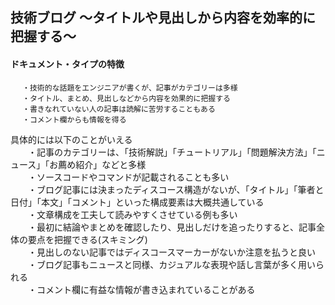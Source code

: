 ## 技術ブログ ～タイトルや見出しから内容を効率的に把握する～
#### ドキュメント・タイプの特徴
```
 　・技術的な話題をエンジニアが書くが、記事がカテゴリーは多様
 　・タイトル、まとめ、見出しなどから内容を効果的に把握する
 　・書きなれていない人の記事は読解に苦労することもある
 　・コメント欄からも情報を得る
```

具体的には以下のことがいえる  
　　・記事のカテゴリーは、「技術解説」「チュートリアル」「問題解決方法」「ニュース」「お薦め紹介」などと多様  
　　・ソースコードやコマンドが記載されることも多い  
　　・ブログ記事には決まったディスコース構造がないが、「タイトル」「筆者と日付」「本文」「コメント」といった構成要素は大概共通している  
　　・文章構成を工夫して読みやすくさせている例も多い  
　　・最初に結論やまとめを確認したり、見出しだけを追ったりすると、記事全体の要点を把握できる(スキミング)  
　　・見出しのない記事ではディスコースマーカーがないか注意を払うと良い  
　　・ブログ記事もニュースと同様、カジュアルな表現や話し言葉が多く用いられる  
　　・コメント欄に有益な情報が書き込まれていることがある
